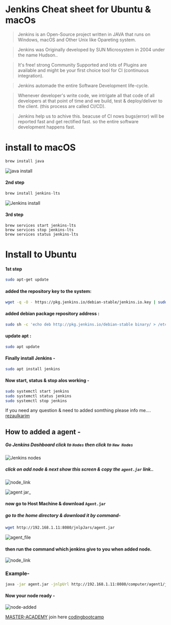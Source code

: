 # Jenkins Cheat sheet for Ubuntu & macOs

> Jenkins is an Open-Source project written in JAVA that runs on Windows, macOS and Other Unix like Opareting system.

> Jenkins was Originally developed by SUN Microsystem in 2004 under the name Hudson..

> It's free! strong Community Supported and lots of Plugins are available and might be your first choice tool for CI (continuous integration).

> Jenkins automade the entire Software Development life-cycle.

> Whenever developer's write code, we intrigate all that code of all developers at that point of time and we build, test & deploy/deliver to the client. (this process are called CI/CD).

> Jenkins help us to achive this. beacuse of CI nows bugs(error) will be reported fast and get rectified fast. so the entire software development happens fast.


# install to macOS
``` bash
brew install java

```
![java install](https://user-images.githubusercontent.com/77927449/123520597-39bc0900-d6d3-11eb-9376-3b7dcda9effd.png)

#### 2nd step
``` python
brew install jenkins-lts
```
![Jenkins install](https://user-images.githubusercontent.com/77927449/123520757-13e33400-d6d4-11eb-8f84-d9ec84dc8c1c.png)

#### 3rd step

```
brew services start jenkins-lts   
brew services stop jenkins-lts
brew services status jenkins-lts   
```

# Install to Ubuntu

#### 1st step
``` bash 
sudo apt-get update
```
####  added the repository key to the system:
``` bash
wget -q -O - https://pkg.jenkins.io/debian-stable/jenkins.io.key | sudo apt-key add -
```
#### added debian package repository address :
``` bash
sudo sh -c 'echo deb http://pkg.jenkins.io/debian-stable binary/ > /etc/apt/sources.list.d/jenkins.list'
```
#### update apt :
```bash
sudo apt update
```
#### Finally install Jenkins -
```bash
sudo apt install jenkins
```

#### Now start, status & stop alos working -
``` bash
sudo systemctl start jenkins
sudo systemctl status jenkins
sudo systemctl stop jenkins
```

If you need any question & need to added somthing please info me....
[rezaulkarim](fb.com/mtmartbd)

## How to added a agent -
##### Go Jenkins Dashboard click to `Nodes` then click to `New Nodes`

![Jenkins nodes](https://user-images.githubusercontent.com/77927449/128058427-d86b9ce0-6e8f-4141-b2dc-5ebaa8926e6e.png)

##### click on add node & next show this screen & copy the `agent.jar` link..

![node_link](https://user-images.githubusercontent.com/77927449/128058940-cecb3668-46e6-4f78-87fe-ae3bbc5fe18c.png)

![agent jar_](https://user-images.githubusercontent.com/77927449/128059185-9b59b625-90de-402c-a7ac-32d4e0def20f.png)

#### now go to Host Machine & download `Agent.jar`
##### go to the home directory & download it by command-

```bash
wget http://192.168.1.11:8080/jnlpJars/agent.jar
```
![agent_file](https://user-images.githubusercontent.com/77927449/128060376-4162abf4-a471-4e9d-98f7-29d90c22a3c0.jpeg)

#### then run the command which jenkins give to you when added node.

![node_link](https://user-images.githubusercontent.com/77927449/128058940-cecb3668-46e6-4f78-87fe-ae3bbc5fe18c.png)

### Example-
```bash
java -jar agent.jar -jnlpUrl http://192.168.1.11:8080/computer/agent1/jenkins-agent.jnlp -secret a7c38d66f03fe6be49aa7484b4a1f5acbd662db3acc92bfc51abc813f9e0bd3c -workDir "/home/"
```
#### Now your node ready -

![node-added](https://user-images.githubusercontent.com/77927449/128060468-75f3513c-d440-4845-b637-83280bc75110.jpeg)





[MASTER-ACADEMY](https://master.com.bd/) 
join here [codingbootcamp](fb.com/groups/codingbootcampbd)




